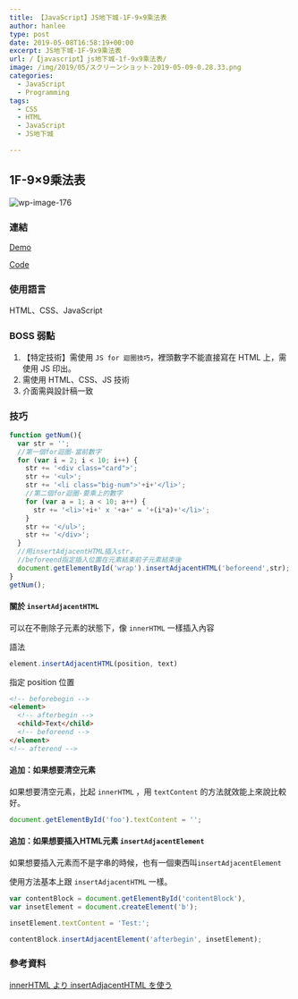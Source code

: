 ```yaml
---
title: 【JavaScript】JS地下城-1F-9×9乘法表
author: hanlee
type: post
date: 2019-05-08T16:58:19+00:00
excerpt: JS地下城-1F-9x9乘法表
url: /【javascript】js地下城-1f-9x9乘法表/
image: /img/2019/05/スクリーンショット-2019-05-09-0.28.33.png
categories:
  - JavaScript
  - Programming
tags:
  - CSS
  - HTML
  - JavaScript
  - JS地下城

---
```

## 1F-9&#215;9乘法表


![wp-image-176](/img/2019/05/スクリーンショット-2019-05-09-0.28.33.png)

### 連結

<a href="https://hannoeru.github.io/multiplication-chart/" target="_blank" rel="noreferrer noopener" aria-label="Demo (新しいタブで開く)">Demo</a>

<a href="https://github.com/hannoeru/multiplication-chart" target="_blank" rel="noreferrer noopener" aria-label="Code (新しいタブで開く)">Code</a>

### 使用語言

HTML、CSS、JavaScript

### BOSS 弱點

  1. 【特定技術】需使用&nbsp;`JS for 迴圈技巧`，裡頭數字不能直接寫在 HTML 上，需使用&nbsp;JS 印出。
  2. 需使用 HTML、CSS、JS 技術
  3. 介面需與設計稿一致

### 技巧

```js
function getNum(){
  var str = '';
  //第一個for迴圈-當前數字
  for (var i = 2; i < 10; i++) {
    str += '<div class="card">';
    str += '<ul>';
    str += '<li class="big-num">'+i+'</li>';
    //第二個for迴圈-要乘上的數字
    for (var a = 1; a < 10; a++) {
      str += '<li>'+i+' x '+a+' = '+(i*a)+'</li>';
    }
    str += '</ul>';
    str += '</div>';
  }
  //用insertAdjacentHTML插入str，
  //beforeend指定插入位置在元素結束前子元素結束後
  document.getElementById('wrap').insertAdjacentHTML('beforeend',str);
}
getNum();
```

#### 關於 `insertAdjacentHTML`

可以在不刪除子元素的狀態下，像 `innerHTML` 一樣插入內容

語法

```js
element.insertAdjacentHTML(position, text)
```

指定 position 位置

```html
<!-- beforebegin -->
<element>
  <!-- afterbegin -->
  <child>Text</child>
  <!-- beforeend -->
</element>
<!-- afterend -->
```

#### 追加：如果想要清空元素

如果想要清空元素，比起 `innerHTML` ，用&nbsp;`textContent`&nbsp;的方法就效能上來說比較好。

```js
document.getElementById('foo').textContent = '';
```

#### 追加：如果想要插入HTML元素 `insertAdjacentElement`

如果想要插入元素而不是字串的時候，也有一個東西叫`insertAdjacentElement` 

使用方法基本上跟 `insertAdjacentHTML` 一樣。

```js
var contentBlock = document.getElementById('contentBlock'), 
var insetElement = document.createElement('b');

insetElement.textContent = 'Test:';

contentBlock.insertAdjacentElement('afterbegin', insetElement);
```

### 參考資料

<a href="https://qiita.com/amamamaou/items/624c22adec32515e863b" target="_blank" rel="noreferrer noopener" aria-label="innerHTML より insertAdjacentHTML を使う (新しいタブで開く)">innerHTML より insertAdjacentHTML を使う</a>